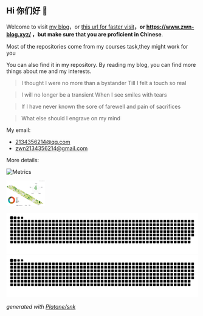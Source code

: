 ## Hi 你们好 👋

Welcome to visit [my blog](https://zwn2001.github.io/)，or [this url for faster visit](https://zwn-2001-github-io.vercel.app)**，or https://www.zwn-blog.xyz/ ，but make sure that you are proficient in Chinese**.


Most of the  repositories come from my courses task,they might work for you


You can also find it in my repository. By reading my blog, you can find more things about me and my interests.

>I thought I were no more than a bystander Till I felt a touch so real

>I will no longer be a transient When I see smiles with tears

>If I have never known the sore of farewell and pain of sacrifices

>What else should I engrave on my mind

My email:
  - 2134356214@qq.com
  - zwn2134356214@gmail.com


More details:

![Metrics](https://metrics.lecoq.io/ZWN2001?template=classic&config.timezone=Asia%2FShanghai)


<img src="./profile-3d-contrib/profile-green-animate.svg" style="zoom:10%;" />

![github contribution grid snake animation](https://raw.githubusercontent.com/platane/platane/output/github-contribution-grid-snake-dark.svg#gh-dark-mode-only)![github contribution grid snake animation](https://raw.githubusercontent.com/platane/platane/output/github-contribution-grid-snake.svg#gh-light-mode-only)


_generated with [Platane/snk](https://github.com/Platane/snk)_



